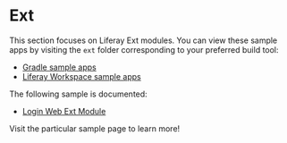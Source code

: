 # Ext [](id=ext)

This section focuses on Liferay Ext modules. You can view these sample
apps by visiting the `ext` folder corresponding to your preferred build tool:

- [Gradle sample apps](https://github.com/liferay/liferay-blade-samples/tree/7.1/gradle/ext)
- [Liferay Workspace sample apps](https://github.com/liferay/liferay-blade-samples/tree/7.1/liferay-workspace/ext)

<!-- No Maven Ext samples are available at this time. -Cody
- [Maven sample apps](https://github.com/liferay/liferay-blade-samples/tree/7.1/maven/ext)
-->

The following sample is documented:

- [Login Web Ext Module](login-web-ext)

Visit the particular sample page to learn more!
